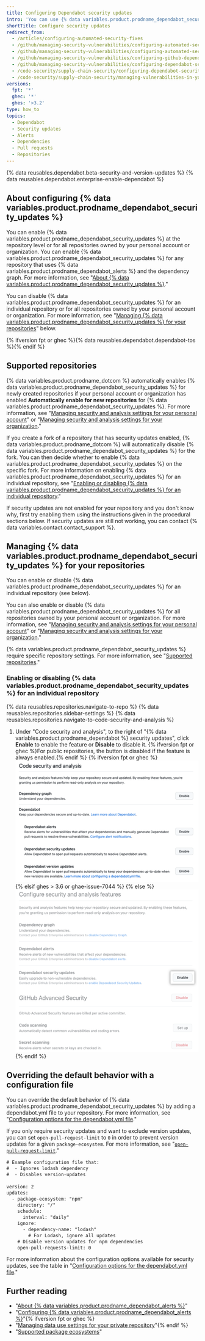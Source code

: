 ```yaml
---
title: Configuring Dependabot security updates
intro: 'You can use {% data variables.product.prodname_dependabot_security_updates %} or manual pull requests to easily update vulnerable dependencies.'
shortTitle: Configure security updates
redirect_from:
  - /articles/configuring-automated-security-fixes
  - /github/managing-security-vulnerabilities/configuring-automated-security-fixes
  - /github/managing-security-vulnerabilities/configuring-automated-security-updates
  - /github/managing-security-vulnerabilities/configuring-github-dependabot-security-updates
  - /github/managing-security-vulnerabilities/configuring-dependabot-security-updates
  - /code-security/supply-chain-security/configuring-dependabot-security-updates
  - /code-security/supply-chain-security/managing-vulnerabilities-in-your-projects-dependencies/configuring-dependabot-security-updates
versions:
  fpt: '*'
  ghec: '*'
  ghes: '>3.2'
type: how_to
topics:
  - Dependabot
  - Security updates
  - Alerts
  - Dependencies
  - Pull requests
  - Repositories
---
```

<!--Marketing-LINK: From home page "Learn more about Dependabot".-->

{% data reusables.dependabot.beta-security-and-version-updates %}
{% data reusables.dependabot.enterprise-enable-dependabot %}

## About configuring {% data variables.product.prodname_dependabot_security_updates %}

You can enable {% data variables.product.prodname_dependabot_security_updates %} at the repository level or for all repositories owned by your personal account or organization. You can enable {% data variables.product.prodname_dependabot_security_updates %} for any repository that uses {% data variables.product.prodname_dependabot_alerts %} and the dependency graph. For more information, see "[About {% data variables.product.prodname_dependabot_security_updates %}](/github/managing-security-vulnerabilities/about-dependabot-security-updates)."

You can disable {% data variables.product.prodname_dependabot_security_updates %} for an individual repository or for all repositories owned by your personal account or organization. For more information, see "[Managing {% data variables.product.prodname_dependabot_security_updates %} for your repositories](#managing-dependabot-security-updates-for-your-repositories)" below.

{% ifversion fpt or ghec %}{% data reusables.dependabot.dependabot-tos %}{% endif %}

## Supported repositories

{% data variables.product.prodname_dotcom %} automatically enables {% data variables.product.prodname_dependabot_security_updates %} for newly created repositories if your personal account or organization has enabled **Automatically enable for new repositories** for {% data variables.product.prodname_dependabot_security_updates %}. For more information, see "[Managing security and analysis settings for your personal account](/account-and-profile/setting-up-and-managing-your-personal-account-on-github/managing-personal-account-settings/managing-security-and-analysis-settings-for-your-personal-account)" or "[Managing security and analysis settings for your organization](/organizations/keeping-your-organization-secure/managing-security-and-analysis-settings-for-your-organization)." 

If you create a fork of a repository that has security updates enabled, {% data variables.product.prodname_dotcom %} will automatically disable {% data variables.product.prodname_dependabot_security_updates %} for the fork. You can then decide whether to enable {% data variables.product.prodname_dependabot_security_updates %} on the specific fork. For more information on enabling {% data variables.product.prodname_dependabot_security_updates %} for an individual repository, see "[Enabling or disabling {% data variables.product.prodname_dependabot_security_updates %} for an individual repository](#enabling-or-disabling-dependabot-security-updates-for-an-individual-repository)."

If security updates are not enabled for your repository and you don't know why, first try enabling them using the instructions given in the procedural sections below. If security updates are still not working, you can contact {% data variables.contact.contact_support %}.

## Managing {% data variables.product.prodname_dependabot_security_updates %} for your repositories

You can enable or disable {% data variables.product.prodname_dependabot_security_updates %} for an individual repository (see below).

You can also enable or disable {% data variables.product.prodname_dependabot_security_updates %} for all repositories owned by your personal account or organization. For more information, see "[Managing security and analysis settings for your personal account](/account-and-profile/setting-up-and-managing-your-personal-account-on-github/managing-personal-account-settings/managing-security-and-analysis-settings-for-your-personal-account)" or "[Managing security and analysis settings for your organization](/organizations/keeping-your-organization-secure/managing-security-and-analysis-settings-for-your-organization)." 

{% data variables.product.prodname_dependabot_security_updates %} require specific repository settings. For more information, see "[Supported repositories](#supported-repositories)."

### Enabling or disabling {% data variables.product.prodname_dependabot_security_updates %} for an individual repository

{% data reusables.repositories.navigate-to-repo %}
{% data reusables.repositories.sidebar-settings %}
{% data reusables.repositories.navigate-to-code-security-and-analysis %}
1. Under "Code security and analysis", to the right of "{% data variables.product.prodname_dependabot %} security updates", click **Enable** to enable the feature or **Disable** to disable it. {% ifversion fpt or ghec %}For public repositories, the button is disabled if the feature is always enabled.{% endif %}
  {% ifversion fpt or ghec %}![Screenshot of "Code security and analysis" section with button to enable {% data variables.product.prodname_dependabot_security_updates %}](/assets/images/help/repository/security-and-analysis-disable-or-enable-fpt-private.png){% elsif ghes > 3.6 or ghae-issue-7044 %}<!--Insert screenshot for GHES 3.7 when available--> {% else %}![Screenshot of "Code security and analysis" section with button to enable {% data variables.product.prodname_dependabot_security_updates %}](/assets/images/enterprise/3.3/repository/security-and-analysis-disable-or-enable-ghes.png){% endif %}

## Overriding the default behavior with a configuration file

You can override the default behavior of {% data variables.product.prodname_dependabot_security_updates %} by adding a dependabot.yml file to your repository. For more information, see "[Configuration options for the dependabot.yml file](/code-security/dependabot/dependabot-version-updates/configuration-options-for-the-dependabot.yml-file)." 

If you only require security updates and want to exclude version updates, you can set `open-pull-request-limit` to `0` in order to prevent version updates for a given `package-ecosystem`. For more information, see "[`open-pull-request-limit`](/code-security/dependabot/dependabot-version-updates/configuration-options-for-the-dependabot.yml-file#open-pull-requests-limit)."

```
# Example configuration file that:
#  - Ignores lodash dependency
#  - Disables version-updates

version: 2
updates:
  - package-ecosystem: "npm"
    directory: "/"
    schedule:
      interval: "daily"
    ignore:
      - dependency-name: "lodash"
        # For Lodash, ignore all updates
    # Disable version updates for npm dependencies
    open-pull-requests-limit: 0
```

For more information about the configuration options available for security updates, see the table in "[Configuration options for the dependabot.yml file](/code-security/dependabot/dependabot-version-updates/configuration-options-for-the-dependabot.yml-file#configuration-options-for-the-dependabotyml-file)."

## Further reading

- "[About {% data variables.product.prodname_dependabot_alerts %}](/code-security/supply-chain-security/about-alerts-for-vulnerable-dependencies)"
- "[Configuring {% data variables.product.prodname_dependabot_alerts %}](/code-security/dependabot/dependabot-alerts/configuring-dependabot-alerts)"{% ifversion fpt or ghec %}
- "[Managing data use settings for your private repository](/get-started/privacy-on-github/managing-data-use-settings-for-your-private-repository)"{% endif %}
- "[Supported package ecosystems](/github/visualizing-repository-data-with-graphs/about-the-dependency-graph#supported-package-ecosystems)"
